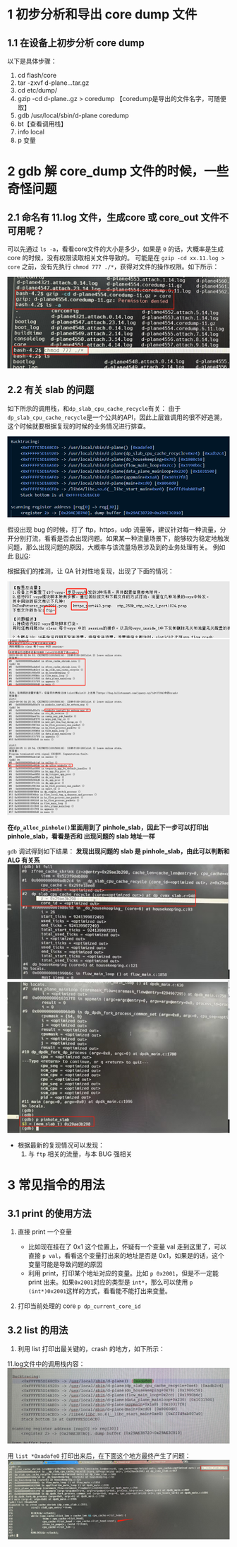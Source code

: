 # 1 初步分析和导出 core dump 文件

## 1.1 在设备上初步分析 core dump

以下是具体步骤：

1. cd flash/core
2. tar -zxvf d-plane...tar.gz
3. cd etc/dump/
4. gzip -cd d-plane..gz > coredump 【coredump是导出的文件名字，可随便取】
5. gdb /usr/local/sbin/d-plane coredump
6. bt【查看调用栈】
7. info local
8. p 变量

# 2 gdb 解 core_dump 文件的时候，一些奇怪问题

## 2.1 命名有 11.log 文件，生成core 或 core_out 文件不可用呢？

可以先通过 `ls -a`，看看core文件的大小是多少，如果是 `0` 的话，大概率是生成 core 的时候，没有权限读取相关文件导致的。
可能是在 `gzip -cd xx.11.log > core` 之前，没有先执行 `chmod 777 ./*`，获得对文件的操作权限。如下所示：

![](images/2023-08-09-20-15-88.png)

## 2.2 有关 slab 的问题

如下所示的调用栈，和`dp_slab_cpu_cache_recycle`有关：
由于`dp_slab_cpu_cache_recycle`是一个公共的API，因此上层谁调用的很不好追溯，这个时候就要根据复现的时候的业务情况进行排查。

![](images/2023-08-09-20-17-16.png)

假设出现 bug 的时候，打了 ftp，https，udp 流量等，建议针对每一种流量，分开分别打流，看看是否会出现问题。如果某一种流量场景下，能够较为稳定地触发问题，那么出现问题的原因，大概率与该流量场景涉及到的业务处理有关。
例如此 [BUG](https://bug.hillstonenet.com/jquery.cgi?id=374337):

根据我们的推测，让 QA 针对性地复现，出现了下面的情况：

![](images/2023-08-09-20-22-37.png)
![](images/2023-08-10-10-22-71.png)

**在`dp_alloc_pinhole()`里面用到了 pinhole_slab，因此下一步可以打印出 pinhole_slab，看看是否和 出现问题的 slab 地址一样**

`gdb` 调试得到如下结果：
**发现出现问题的 slab 是 pinhole_slab，由此可以判断和 ALG 有关系**
![](images/2023-08-10-17-18-50.png)
![](images/2023-08-10-17-18-56.png)

- 根据最新的复现情况可以发现：
  1. 与 `ftp` 相关的流量，与本 BUG 强相关

# 3 常见指令的用法

## 3.1 print 的使用方法

1. 直接 print 一个变量

   - 比如现在挂在了 0x1 这个位置上，怀疑有一个变量 val 走到这里了，可以直接 `p val`，看看这个变量打出来的地址是否是 0x1，如果是的话，这个变量可能是导致问题的原因
   - 利用 print，打印某个地址对应的变量。比如 `p 0x2001`，但是不一定能 print 出来。如果`0x2001`对应的类型是 `int*`，那么可以使用 `p (int*)0x2001`这样的方式，看看能不能打出来变量。
  
2. 打印当前处理的 core
   `p dp_current_core_id`

## 3.2 list 的用法

1. 利用 list 打印出最关键的，crash 的地方，如下所示：

11.log文件中的调用栈内容：
![](images/2023-08-09-20-09-94.png)

用 `list *0xadafe0` 打印出来后，在下面这个地方最终产生了问题：
![](images/2023-08-09-20-10-77.png)
